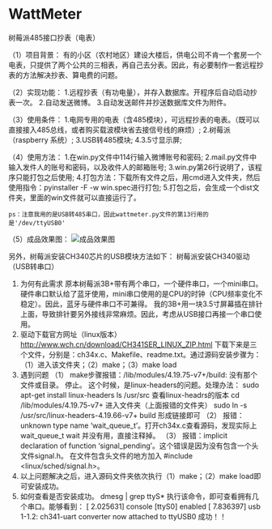 # WattMeter
树莓派485接口抄表（电表）

（1）项目背景：
    有的小区（农村地区）建设大楼后，供电公司不肯一个套房一个电表，只提供了两个公共的三相表，再自己去分表。因此，有必要制作一套远程抄表的方法解决抄表、算电费的问题。

（2）实现功能：
    1.远程抄表（有功电量），并存入数据库。开程序后自动启动抄表一次。
    2.自动发送微博。
    3.自动发送邮件并抄送数据库文件为附件。

（3）使用条件：
    1.电网专用的电表（含485模块），可远程抄表的电表。（既可以直接接入485总线，或者购买载波模块省去接信号线的麻烦）;
    2.树莓派（raspberry 系统）;
    3.USB转485模块;
    4.3.5寸显示屏;
 
 
（4）使用方法：
    1.在win.py文件中114行输入微博账号和密码;
    2.mail.py文件中输入发件人的账号和密码，以及收件人的邮箱账号;
    3.win.py第26行说明了，该程序只能打包之后使用;
    4.打包方法：下载所有文件之后，用cmd进入文件夹，然后使用指令：pyinstaller -F -w win.spec进行打包;
    5.打包之后，会生成一个dist文件夹，里面的win文件就可以直接运行了。
    
    ps：注意我用的是USB转485串口，因此wattmeter.py文件的第13行用的是'/dev/ttyUSB0'
    
（5）成品效果图：
![成品效果图](https://github.com/lwpo2008/WattMeter/blob/master/20200114164538.jpg)





另外，树莓派安装CH340芯片的USB模块方法如下：
树莓派安装CH340驱动（USB转串口）
1.	为何有此需求
原本树莓派3B+带有两个串口，一个硬件串口，一个mini串口。硬件串口默认给了蓝牙使用，mini串口使用的是CPU的时钟（CPU频率变化不稳定）。因此，蓝牙与硬件串口不可兼得。
我的3B+用一块3.5寸屏幕插在排针上面，导致排针要另外接线非常麻烦。因此，考虑从USB接口再接一个串口使用。
2.	驱动下载官方网址（linux版本）
http://www.wch.cn/download/CH341SER_LINUX_ZIP.html 
下载下来是三个文件，分别是：ch34x.c、Makefile、readme.txt。通过源码安装步骤为：（1）进入该文件夹；（2）make；（3）make load
3.	遇到问题
（1）	make步骤报错：/lib/modules/4.19.75-v7+/build: 没有那个文件或目录。 停止。
这个时候，是linux-headers的问题。处理办法：
sudo apt-get install linux-headers
ls  /usr/src  查看linux-headrs的版本
cd /lib/modules/4.19.75-v7+ 进入文件夹（上面报错的文件夹）
sudo ln -s /usr/src/linux-headers-4.19.66-v7+ build 形成链接即可
（2）	报错：unknown type name ‘wait_queue_t’。打开ch34x.c查看源码，发现实际上wait_queue_t wait 并没有用，直接注释掉。
（3）	报错：implicit declaration of function ‘signal_pending’。这个错误是因为没有包含一个头文件signal.h。
在文件包含头文件的地方加入 #include <linux/sched/signal.h>。
4.	以上问题解决之后，进入源码文件夹依次执行（1）make；（2）make load即可安装成功。
5.	如何查看是否安装成功。
dmesg | grep ttyS*   执行该命令，即可查看拥有几个串口。能够看到：
[    2.025631] console [ttyS0] enabled
[    7.836397] usb 1-1.2: ch341-uart converter now attached to ttyUSB0
成功！！

    

